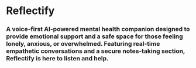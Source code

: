 # Reflectify
### A voice-first AI-powered mental health companion designed to provide emotional support and a safe space for those feeling lonely, anxious, or overwhelmed. Featuring real-time empathetic conversations and a secure notes-taking section, Reflectify is here to listen and help.
